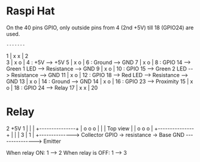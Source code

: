 Raspi Hat
=========

On the 40 pins GPIO, only outside pins from 4 (2nd +5V) till 18 (GPIO24) are used.

    -------
  1 | x x | 2   
  3 | x o | 4  : +5V      --> +5V
  5 | x o | 6  : Ground   --> GND
  7 | x o | 8  : GPIO 14  --> Green 1 LED  --> Resistance --> GND
  9 | x o | 10 : GPIO 15  --> Green 2 LED  --> Resistance --> GND
 11 | x o | 12 : GPIO 18  --> Red LED --> Resistance --> GND
 13 | x o | 14 : Ground   --> GND
 14 | x o | 16 : GPIO 23  --> Proximity
 15 | x o | 18 : GPIO 24  --> Relay
 17 | x x | 20 
 
 Relay
 =====
 
 
   2 +5V       1
   | |         |
 +---------------+
 | o o         o |
 | |  Top view   |
 | o o         o |
 +---------------+
   | |         |
   3 |         1
     |
     +-------------->  Collector
GPIO -> resistance ->  Base
GND  --------------->  Emitter

When relay ON:      1 --> 2
When relay is OFF:  1 --> 3
